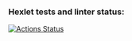 ### Hexlet tests and linter status:
[![Actions Status](https://github.com/VimLoko/layout-designer-project-lvl1/workflows/hexlet-check/badge.svg)](https://github.com/VimLoko/layout-designer-project-lvl1/actions)